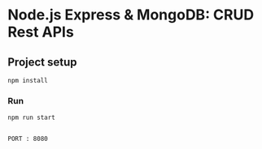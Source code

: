 # Node.js Express & MongoDB: CRUD Rest APIs



## Project setup
```
npm install
```

### Run
```
npm run start


PORT : 8080
```
